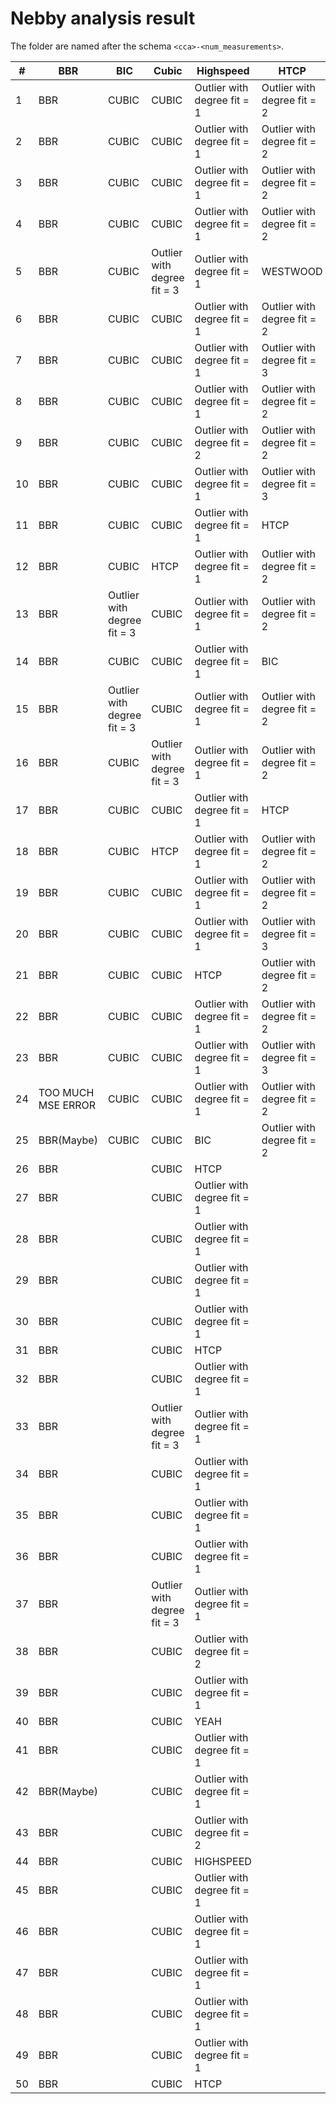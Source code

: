 # Nebby analysis result

The folder are named after the schema `<cca>-<num_measurements>`.

| #  | BBR                | BIC                         | Cubic                       | Highspeed                   | HTCP                        | Reno      | Veno                        |
|----|--------------------|-----------------------------|-----------------------------|-----------------------------|-----------------------------|-----------|-----------------------------|
| 1  | BBR                | CUBIC                       | CUBIC                       | Outlier with degree fit = 1 | Outlier with degree fit = 2 | HIGHSPEED | HIGHSPEED                   |
| 2  | BBR                | CUBIC                       | CUBIC                       | Outlier with degree fit = 1 | Outlier with degree fit = 2 | HIGHSPEED | HIGHSPEED                   |
| 3  | BBR                | CUBIC                       | CUBIC                       | Outlier with degree fit = 1 | Outlier with degree fit = 2 | HIGHSPEED | HIGHSPEED                   |
| 4  | BBR                | CUBIC                       | CUBIC                       | Outlier with degree fit = 1 | Outlier with degree fit = 2 | HIGHSPEED | HIGHSPEED                   |
| 5  | BBR                | CUBIC                       | Outlier with degree fit = 3 | Outlier with degree fit = 1 | WESTWOOD                    | HIGHSPEED | HIGHSPEED                   |
| 6  | BBR                | CUBIC                       | CUBIC                       | Outlier with degree fit = 1 | Outlier with degree fit = 2 | BIC       | HIGHSPEED                   |
| 7  | BBR                | CUBIC                       | CUBIC                       | Outlier with degree fit = 1 | Outlier with degree fit = 3 | WESTWOOD  | BIC                         |
| 8  | BBR                | CUBIC                       | CUBIC                       | Outlier with degree fit = 1 | Outlier with degree fit = 2 | HIGHSPEED | HIGHSPEED                   |
| 9  | BBR                | CUBIC                       | CUBIC                       | Outlier with degree fit = 2 | Outlier with degree fit = 2 | YEAH      | HIGHSPEED                   |
| 10 | BBR                | CUBIC                       | CUBIC                       | Outlier with degree fit = 1 | Outlier with degree fit = 3 | WESTWOOD  | HIGHSPEED                   |
| 11 | BBR                | CUBIC                       | CUBIC                       | Outlier with degree fit = 1 | HTCP                        | HIGHSPEED | HIGHSPEED                   |
| 12 | BBR                | CUBIC                       | HTCP                        | Outlier with degree fit = 1 | Outlier with degree fit = 2 | DCTCP     | Outlier with degree fit = 1 |
| 13 | BBR                | Outlier with degree fit = 3 | CUBIC                       | Outlier with degree fit = 1 | Outlier with degree fit = 2 | HIGHSPEED | HIGHSPEED                   |
| 14 | BBR                | CUBIC                       | CUBIC                       | Outlier with degree fit = 1 | BIC                         | HIGHSPEED | HIGHSPEED                   |
| 15 | BBR                | Outlier with degree fit = 3 | CUBIC                       | Outlier with degree fit = 1 | Outlier with degree fit = 2 | HIGHSPEED | VENO                        |
| 16 | BBR                | CUBIC                       | Outlier with degree fit = 3 | Outlier with degree fit = 1 | Outlier with degree fit = 2 | HIGHSPEED | HIGHSPEED                   |
| 17 | BBR                | CUBIC                       | CUBIC                       | Outlier with degree fit = 1 | HTCP                        | HIGHSPEED | HIGHSPEED                   |
| 18 | BBR                | CUBIC                       | HTCP                        | Outlier with degree fit = 1 | Outlier with degree fit = 2 | HIGHSPEED | HIGHSPEED                   |
| 19 | BBR                | CUBIC                       | CUBIC                       | Outlier with degree fit = 1 | Outlier with degree fit = 2 | HIGHSPEED | HIGHSPEED                   |
| 20 | BBR                | CUBIC                       | CUBIC                       | Outlier with degree fit = 1 | Outlier with degree fit = 3 | HIGHSPEED | HIGHSPEED                   |
| 21 | BBR                | CUBIC                       | CUBIC                       | HTCP                        | Outlier with degree fit = 2 | HIGHSPEED | Outlier with degree fit = 1 |
| 22 | BBR                | CUBIC                       | CUBIC                       | Outlier with degree fit = 1 | Outlier with degree fit = 2 | HIGHSPEED | VENO                        |
| 23 | BBR                | CUBIC                       | CUBIC                       | Outlier with degree fit = 1 | Outlier with degree fit = 3 | HIGHSPEED | YEAH                        |
| 24 | TOO MUCH MSE ERROR | CUBIC                       | CUBIC                       | Outlier with degree fit = 1 | Outlier with degree fit = 2 | HIGHSPEED | HIGHSPEED                   |
| 25 | BBR(Maybe)         | CUBIC                       | CUBIC                       | BIC                         | Outlier with degree fit = 2 | BIC       | WESTWOOD                    |
| 26 | BBR                |                             | CUBIC                       | HTCP                        |                             | HIGHSPEED |                             |
| 27 | BBR                |                             | CUBIC                       | Outlier with degree fit = 1 |                             | HIGHSPEED |                             |
| 28 | BBR                |                             | CUBIC                       | Outlier with degree fit = 1 |                             | HIGHSPEED |                             |
| 29 | BBR                |                             | CUBIC                       | Outlier with degree fit = 1 |                             | HIGHSPEED |                             |
| 30 | BBR                |                             | CUBIC                       | Outlier with degree fit = 1 |                             | HIGHSPEED |                             |
| 31 | BBR                |                             | CUBIC                       | HTCP                        |                             | HIGHSPEED |                             |
| 32 | BBR                |                             | CUBIC                       | Outlier with degree fit = 1 |                             | VENO      |                             |
| 33 | BBR                |                             | Outlier with degree fit = 3 | Outlier with degree fit = 1 |                             | YEAH      |                             |
| 34 | BBR                |                             | CUBIC                       | Outlier with degree fit = 1 |                             | HIGHSPEED |                             |
| 35 | BBR                |                             | CUBIC                       | Outlier with degree fit = 1 |                             | HIGHSPEED |                             |
| 36 | BBR                |                             | CUBIC                       | Outlier with degree fit = 1 |                             | HIGHSPEED |                             |
| 37 | BBR                |                             | Outlier with degree fit = 3 | Outlier with degree fit = 1 |                             | HIGHSPEED |                             |
| 38 | BBR                |                             | CUBIC                       | Outlier with degree fit = 2 |                             | BIC       |                             |
| 39 | BBR                |                             | CUBIC                       | Outlier with degree fit = 1 |                             | HIGHSPEED |                             |
| 40 | BBR                |                             | CUBIC                       | YEAH                        |                             | HIGHSPEED |                             |
| 41 | BBR                |                             | CUBIC                       | Outlier with degree fit = 1 |                             | HIGHSPEED |                             |
| 42 | BBR(Maybe)         |                             | CUBIC                       | Outlier with degree fit = 1 |                             | HIGHSPEED |                             |
| 43 | BBR                |                             | CUBIC                       | Outlier with degree fit = 2 |                             | HIGHSPEED |                             |
| 44 | BBR                |                             | CUBIC                       | HIGHSPEED                   |                             | HIGHSPEED |                             |
| 45 | BBR                |                             | CUBIC                       | Outlier with degree fit = 1 |                             | WESTWOOD  |                             |
| 46 | BBR                |                             | CUBIC                       | Outlier with degree fit = 1 |                             | HIGHSPEED |                             |
| 47 | BBR                |                             | CUBIC                       | Outlier with degree fit = 1 |                             | HIGHSPEED |                             |
| 48 | BBR                |                             | CUBIC                       | Outlier with degree fit = 1 |                             | HIGHSPEED |                             |
| 49 | BBR                |                             | CUBIC                       | Outlier with degree fit = 1 |                             | HIGHSPEED |                             |
| 50 | BBR                |                             | CUBIC                       | HTCP                        |                             | HIGHSPEED |                             |
